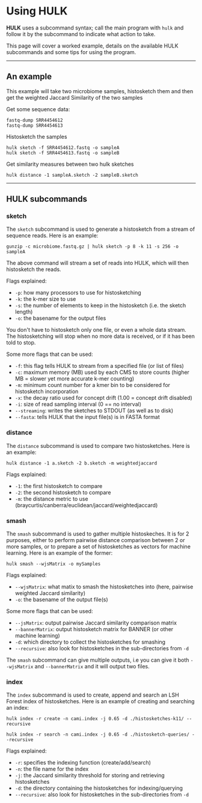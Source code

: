 # Using HULK

**HULK** uses a subcommand syntax; call the main program with `hulk` and follow it by the subcommand to indicate what  action to take.

This page will cover a worked example, details on the available HULK subcommands and some tips for using the program.

***

## An example

This example will take two microbiome samples, histosketch them and then get the weighted Jaccard Similarity of the two samples

Get some sequence data:
```
fastq-dump SRR4454612
fastq-dump SRR4454613
```

Histosketch the samples
```
hulk sketch -f SRR4454612.fastq -o sampleA
hulk sketch -f SRR4454613.fastq -o sampleB
```

Get similarity measures between two hulk sketches
```
hulk distance -1 sampleA.sketch -2 sampleB.sketch
```

***

## HULK subcommands

### sketch

The ``sketch`` subcommand is used to generate a histosketch from a stream of sequence reads. Here is an example:

```
gunzip -c microbiome.fastq.gz | hulk sketch -p 8 -k 11 -s 256 -o sampleA
```

The above command will stream a set of reads into HULK, which will then histosketch the reads.

Flags explained:

* ``-p``: how many processors to use for histosketching
* ``-k``: the k-mer size to use
* ``-s``: the number of elements to keep in the histosketch (i.e. the sketch length)
* ``-o``: the basename for the output files

You don't have to histosketch only one file, or even a whole data stream. The histosketching will stop when no more data is received, or if it has been told to stop.

Some more flags that can be used:

* ``-f``: this flag tells HULK to stream from a specified file (or list of files)
* ``-c``: maximum memory (MB) used by each CMS to store counts (higher MB = slower yet more accurate k-mer counting)
* ``-m``: minimum count number for a kmer bin to be considered for histosketch incorporation
* ``-x``: the decay ratio used for concept drift (1.00 = concept drift disabled)
* ``-i``: size of read sampling interval (0 == no interval)
* ``--streaming``: writes the sketches to STDOUT (as well as to disk)
* ``--fasta``: tells HULK that the input file(s) is in FASTA format

### distance

The ``distance`` subcommand is used to compare two histosketches. Here is an example:

```
hulk distance -1 a.sketch -2 b.sketch -m weightedjaccard
```

Flags explained:

* ``-1``: the first histosketch to compare
* ``-2``: the second histosketch to compare
* ``-m``: the distance metric to use (braycurtis/canberra/euclidean/jaccard/weightedjaccard)

### smash

The ``smash`` subcommand is used to gather multiple histoskeches. It is for 2 purposes, either to perform pairwise distance comparison between 2 or more samples, or to prepare a set of histosketches as vectors for machine learning. Here is an example of the former:

```
hulk smash --wjsMatrix -o mySamples
```

Flags explained:

* ``--wjsMatrix``: what matix to smash the histosketches into (here, pairwise weighted Jaccard similarity)
* ``-o``: the basename of the output file(s)

Some more flags that can be used:

* ``--jsMatrix``: output pairwise Jaccard similarity comparison matrix
* ``--bannerMatrix``: output histosketch matrix for BANNER (or other machine learning)
* ``-d``: which directory to collect the histosketches for smashing
* ``--recursive``: also look for histosketches in the sub-directories from ``-d``

The ``smash`` subcommand can give multiple outputs, i.e you can give it both ``--wjsMatrix`` and ``--bannerMatrix`` and it will output two files.

### index

The ``index`` subcommand is used to create, append and search an LSH Forest index of histosketches. Here is an example of creating and searching an index:

```
hulk index -r create -n cami.index -j 0.65 -d ./histosketches-k11/ --recursive

hulk index -r search -n cami.index -j 0.65 -d ./histosketch-queries/ --recursive
```

Flags explained:

* ``-r``: specifies the indexing function (create/add/search)
* ``-n``: the file name for the index
* ``-j``: the Jaccard similarity threshold for storing and retrieving histosketches
* ``-d``: the directory containing the histosketches for indexing/querying
* ``--recursive``: also look for histosketches in the sub-directories from ``-d``
